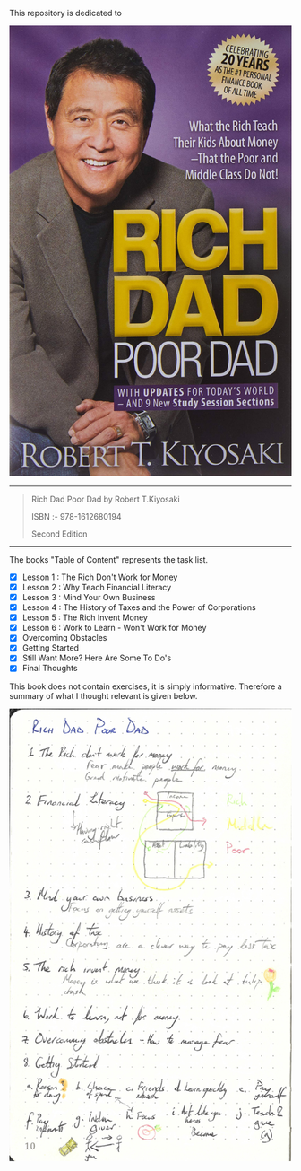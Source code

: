 This repository is dedicated to

![book_cover](book_cover.jpg)

---

> Rich Dad Poor Dad by Robert T.Kiyosaki
>
> ISBN :- 978-1612680194
>
> Second Edition

---

The books "Table of Content"  represents the task list.

- [x] Lesson 1 : The Rich Don't Work for Money
- [x] Lesson 2 : Why Teach Financial Literacy
- [x] Lesson 3 : Mind Your Own Business
- [x] Lesson 4 : The History of Taxes and the Power of Corporations
- [x] Lesson 5 : The Rich Invent Money
- [x] Lesson 6 : Work to Learn - Won't Work for Money
- [x] Overcoming Obstacles
- [x] Getting Started
- [x] Still Want More? Here Are Some To Do's
- [x] Final Thoughts

This book does not contain exercises, it is simply informative. Therefore a summary of what I thought relevant is given below. 

![Rich_Dad_Poor_Dad](Rich_Dad_Poor_Dad.jpg)

